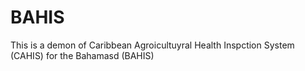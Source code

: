 # BAHIS
This is a demon of Caribbean Agroicultuyral Health Inspction System (CAHIS) for the Bahamasd (BAHIS)
